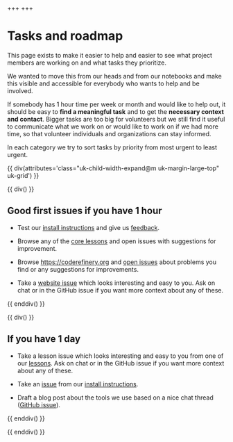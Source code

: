 +++
+++

<div class="uk-background-primary uk-light uk-padding uk-panel">

# Tasks and roadmap

This page exists to make it easier to help and easier to see what project
members are working on and what tasks they prioritize.

We wanted to move this from our heads and from our notebooks and make this
visible and accessible for everybody who wants to help and be involved.

If somebody has 1 hour
time per week or month and would like to help out, it should be easy to **find
a meaningful task** and to get the **necessary context and contact**. Bigger
tasks are too big for volunteers but we still find it useful to communicate
what we work on or would like to work on if we had more time, so that volunteer
individuals and organizations can stay informed.

</div>

In each category we try to sort tasks by priority from most urgent to least
urgent.

{{ div(attributes='class="uk-child-width-expand@m uk-margin-large-top" uk-grid') }}

{{ div() }}


## Good first issues if you have 1 hour

- Test our [install instructions](https://coderefinery.github.io/installation/)
  and give us [feedback](https://github.com/coderefinery/installation/issues).

- Browse any of the [core lessons](https://coderefinery.org/lessons/core/) and
  open issues with suggestions for improvement.

- Browse <https://coderefinery.org> and [open
  issues](https://github.com/coderefinery/coderefinery.org/issues) about
  problems you find or any suggestions for improvements.

- Take a [website issue](https://github.com/coderefinery/coderefinery.org/issues) which looks
  interesting and easy to you. Ask on chat or in the GitHub issue if you want
  more context about any of these.

{{ enddiv() }}

{{ div() }}

## If you have 1 day

- Take a lesson issue which looks
  interesting and easy to you from one of our
  [lessons](https://coderefinery.org/lessons/from-coderefinery/). Ask on chat
  or in the GitHub issue if you want more context about any of these.

- Take an [issue](https://github.com/coderefinery/installation/issues) from
  our [install instructions](https://coderefinery.github.io/installation/).

- Draft a blog post about the tools we use based on a nice chat thread ([GitHub
  issue](https://github.com/coderefinery/coderefinery.org/issues/720)).

{{ enddiv() }}

{{ enddiv() }}
